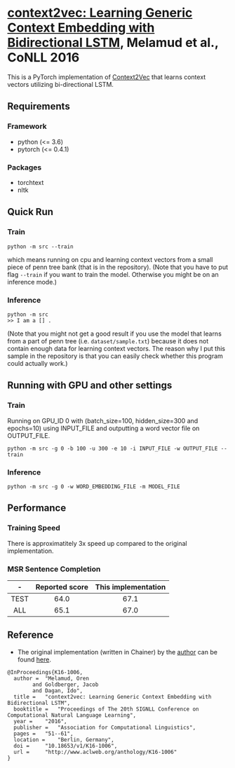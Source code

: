 # [context2vec: Learning Generic Context Embedding with Bidirectional LSTM](http://www.aclweb.org/anthology/K16-1006), Melamud et al., CoNLL 2016

This is a PyTorch implementation of [Context2Vec](http://www.aclweb.org/anthology/K16-1006) that learns context vectors utilizing bi-directional LSTM.

## Requirements
### Framework
 - python (<= 3.6)
 - pytorch (<= 0.4.1)
 
### Packages
 - torchtext
 - nltk
 
## Quick Run
### Train
```
python -m src --train
```

which means running on cpu and learning context vectors from a small piece of penn tree bank (that is in the repository). 
(Note that you have to put flag `--train` if you want to train the model. Otherwise you might be on an inference mode.)

### Inference
```
python -m src
>> I am a [] .
```
(Note that you might not get a good result if you use the model that learns from a part of penn tree (i.e. `dataset/sample.txt`) because it does not contain enough data for learning context vectors. The reason why I put this sample in the repository is that you can easily check whether this program could actually work.)

## Running with GPU and other settings
### Train
Running on GPU_ID 0 with (batch_size=100, hidden_size=300 and epochs=10) using INPUT_FILE and outputting a word vector file on OUTPUT_FILE.

```
python -m src -g 0 -b 100 -u 300 -e 10 -i INPUT_FILE -w OUTPUT_FILE --train
```

### Inference

```
python -m src -g 0 -w WORD_EMBEDDING_FILE -m MODEL_FILE
```

## Performance
### Training Speed

There is approximatitely 3x speed up compared to the original implementation.

### MSR Sentence Completion

| - | Reported score | This implementation |
|:---:|:---:|:---:|
| TEST | 64.0 | 67.1 |
| ALL | 65.1 | 67.0 |

## Reference
 - The original implementation (written in Chainer) by the [author](https://researcher.watson.ibm.com/researcher/view.php?person=ibm-Oren.Melamud) can be found [here](https://github.com/orenmel/context2vec).

```
@InProceedings{K16-1006,
  author = 	"Melamud, Oren
		and Goldberger, Jacob
		and Dagan, Ido",
  title = 	"context2vec: Learning Generic Context Embedding with Bidirectional LSTM",
  booktitle = 	"Proceedings of The 20th SIGNLL Conference on Computational Natural Language Learning",
  year = 	"2016",
  publisher = 	"Association for Computational Linguistics",
  pages = 	"51--61",
  location = 	"Berlin, Germany",
  doi = 	"10.18653/v1/K16-1006",
  url = 	"http://www.aclweb.org/anthology/K16-1006"
}
```
